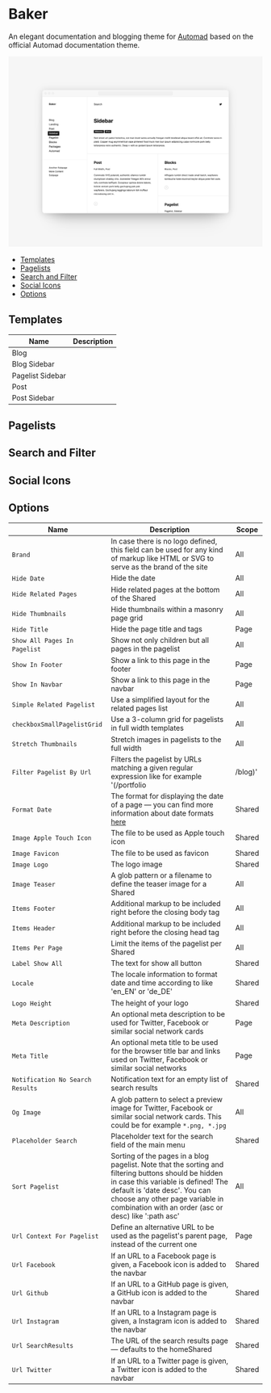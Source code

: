 # Baker

An elegant documentation and blogging theme for [Automad](https://automad.org) based on the official Automad documentation theme.

![](https://raw.githubusercontent.com/marcantondahmen/media-files/master/themes/baker/post-sidebar-masonry.png)

- [Templates](#templates)
- [Pagelists](#pagelists)
- [Search and Filter](#search-and-filter)
- [Social Icons](#social-icons)
- [Options](#options)

## Templates

| Name | Description |
| --- | --- |
| Blog |  |
| Blog Sidebar |  |
| Pagelist Sidebar |  |
| Post |  |
| Post Sidebar |  |

## Pagelists

## Search and Filter

## Social Icons

## Options

| Name | Description | Scope |
| --- | --- | --- |
| `Brand` | In case there is no logo defined, this field can be used for any kind of markup like HTML or SVG to serve as the brand of the site | All | 
| `Hide Date` | Hide the date | All | 
| `Hide Related Pages` | Hide related pages at the bottom of the Shared | All | 
| `Hide Thumbnails` | Hide thumbnails within a masonry page grid | All | 
| `Hide Title` | Hide the page title and tags | Page |
| `Show All Pages In Pagelist` | Show not only children but all pages in the pagelist | All | 
| `Show In Footer` | Show a link to this page in the footer | Page | 
| `Show In Navbar` | Show a link to this page in the navbar | Page | 
| `Simple Related Pagelist` | Use a simplified layout for the related pages list | All |
| `checkboxSmallPagelistGrid` | Use a 3-column grid for pagelists in full width templates | All | 
| `Stretch Thumbnails` | Stretch images in pagelists to the full width | All | 
| `Filter Pagelist By Url` | Filters the pagelist by URLs matching a given regular expression like for example '(/portfolio|/blog)' | All | 
| `Format Date` | The format for displaying the date of a page &mdash; you can find more information about date formats [here](https://www.php.net/manual/en/datetime.format.php) | Shared | 
| `Image Apple Touch Icon` | The file to be used as Apple touch icon | Shared | 
| `Image Favicon` | The file to be used as favicon | Shared | 
| `Image Logo` | The logo image | Shared | 
| `Image Teaser` | A glob pattern or a filename to define the teaser image for a Shared | All | 
| `Items Footer` | Additional markup to be included right before the closing body tag | All | 
| `Items Header` | Additional markup to be included right before the closing head tag | All | 
| `Items Per Page` | Limit the items of the pagelist per Shared | All | 
| `Label Show All` | The text for show all button | Shared | 
| `Locale` | The locale information to format date and time according to like 'en_EN' or 'de_DE' | Shared | 
| `Logo Height` | The height of your logo | Shared | 
| `Meta Description` | An optional meta description to be used for Twitter, Facebook or similar social network cards | Page | 
| `Meta Title` | An optional meta title to be used for the browser title bar and links used on Twitter, Facebook or similar social networks | Page | 
| `Notification No Search Results` | Notification text for an empty list of search results | Shared | 
| `Og Image` | A glob pattern to select a preview image for Twitter, Facebook or similar social network cards. This could be for example `*.png, *.jpg` | All | 
| `Placeholder Search` | Placeholder text for the search field of the main menu | Shared | 
| `Sort Pagelist` | Sorting of the pages in a blog pagelist. Note that the sorting and filtering buttons should be hidden in case this variable is defined! The default is 'date desc'. You can choose any other page variable in combination with an order (asc or desc) like ':path asc' | All | 
| `Url Context For Pagelist` | Define an alternative URL to be used as the pagelist's parent page, instead of the current one | Page | 
| `Url Facebook` | If an URL to a Facebook page is given, a Facebook icon is added to the navbar | Shared | 
| `Url Github` | If an URL to a GitHub page is given, a GitHub icon is added to the navbar | Shared | 
| `Url Instagram` | If an URL to a Instagram page is given, a Instagram icon is added to the navbar | Shared | 
| `Url SearchResults` | The URL of the search results page &mdash; defaults to the homeShared | Shared | 
| `Url Twitter` | If an URL to a Twitter page is given, a Twitter icon is added to the navbar | Shared | 
